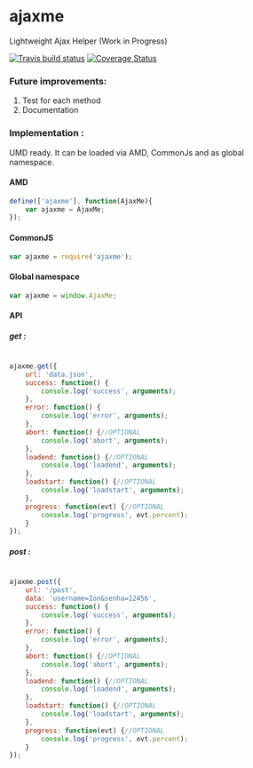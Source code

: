 # ajaxme
Lightweight Ajax Helper (Work in Progress)

[![Travis build status](https://travis-ci.org/iondrimba/ajaxme.svg?branch=master)](https://travis-ci.org/iondrimba/ajaxme) [![Coverage Status](https://coveralls.io/repos/iondrimba/ajaxme/badge.svg?branch=master&service=github)](https://coveralls.io/github/iondrimba/ajaxme?branch=master)

### Future improvements:
1. Test for each method 
2. Documentation

### Implementation :
UMD ready. It can be loaded via AMD, CommonJs and as global namespace.

#### AMD
```js
define(['ajaxme'], function(AjaxMe){
    var ajaxme = AjaxMe;
});
```
#### CommonJS
```js
var ajaxme = require('ajaxme');
```
#### Global namespace
```js
var ajaxme = window.AjaxMe;
```

#### API

##### get :
#
```js
ajaxme.get({
    url: 'data.json',
    success: function() {
        console.log('success', arguments);
    },
    error: function() {
        console.log('error', arguments);
    },
    abort: function() {//OPTIONAL
        console.log('abort', arguments);
    },
    loadend: function() {//OPTIONAL
        console.log('loadend', arguments);
    },
    loadstart: function() {//OPTIONAL
        console.log('loadstart', arguments);
    },
    progress: function(evt) {//OPTIONAL
        console.log('progress', evt.percent);
    }
});
```

##### post :
#
```js
ajaxme.post({
    url: '/post',
    data: 'username=Ion&senha=12456',
    success: function() {
        console.log('success', arguments);
    },
    error: function() {
        console.log('error', arguments);
    },
    abort: function() {//OPTIONAL
        console.log('abort', arguments);
    },
    loadend: function() {//OPTIONAL
        console.log('loadend', arguments);
    },
    loadstart: function() {//OPTIONAL
        console.log('loadstart', arguments);
    },
    progress: function(evt) {//OPTIONAL
        console.log('progress', evt.percent);
    }
});
